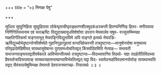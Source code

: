 +++
title = "०३ मिम्यक्ष येषु"

+++

सुधिता सुष्ठुनिहिता सुष्ठुहितावा लोकेघृताचीघृतङ्क्षरणशीलमुदकंअञ्चन्ती हिरण्यनिर्णिक् हितर- मणीयरूपा निर्णिगितिरूपनाम एवं रूपऋष्टिः विद्युदाख्यायुधविशेशोवा उपरान मेघमालेव यषुम- रुत्सुसम्मिम्यक्ष म्यक्षतिर्गतिकर्मा सङ्गताभूत् मेघपङ्गिविद्युताविमे अपि सङ्गते इत्यर्थः मेघपङि- ऋर्विद्युच्चोभेदृष्टान्तेनविशेष्येते गुहानिगूढागुहायां वान्तरिक्षेचरन्ती तत्रदृष्टान्तः—मानुषोनयोषा मनुष्यस्य परिवृढादेर्महिषीवत् सायथासुवेषान्तः पुरएवमध्येचरितद्वत् किंसर्वदिवमिति नेत्याह— सभावती सभाजनसङ्घस्तद्वतीवर्षकाले आविर्भवन्तीत्यर्थः तत्रदृष्टान्तः—विदथ्यावागिव विदथो- यज्ञः तदर्हतीतिविदथ्या प्रैषस्तोत्रादिरूपावाक् सायथायज्ञसभाम्प्राप्याविर्भवतितद्वत् यद्वा विद- थ्यावेदनार्हाविवदमानयोर्वाक् सायथाभवति तद्वत् सैवंरूपायेषुमिम्यक्ष तेमरुतो देवयजनमागच्छ- न्त्वित्यर्थः ॥ ३ ॥